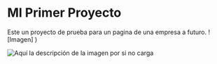 # MI Primer Proyecto


Este un proyecto de prueba para un pagina de una empresa a  futuro.
![Imagen] ) 

![Aquí la descripción de la imagen por si no carga](https://raw.githubusercontent.com/parzibyte/WaterPy/master/assets/ImagenV1.png)
